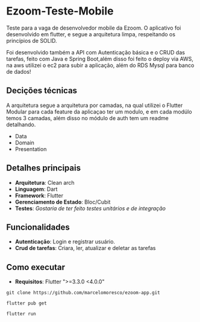 # Ezoom-Teste-Mobile

Teste para a vaga de desenvolvedor mobile da Ezoom. O aplicativo foi desenvolvido em flutter, e
segue a arquitetura limpa, respeitando os princípios de SOLID.

Foi desenvolvido também a API com Autenticação básica e o CRUD das tarefas, feito com Java e Spring Boot,além disso foi feito o deploy via AWS, na aws utilizei o ec2 para subir a aplicação, além do RDS Mysql para banco de dados!

## Decições técnicas

A arquitetura segue a arquitetura por camadas, na qual utilizei o Flutter Modular para cada feature da aplicaçao ter um modulo, e em cada modúlo temos 3 camadas, além disso no módulo de auth tem um readme detalhando.

- Data
- Domain
- Presentation

## Detalhes principais

- **Arquitetura**: Clean arch
- **Linguagem**: Dart
- **Framework**: Flutter
- **Gerenciamento de Estado**: Bloc/Cubit
- **Testes**: _Gostaria de ter feito testes unitários e de integração_

## Funcionalidades

- **Autenticação**: Login e registrar usuário.
- **Crud de tarefas**: Criara, ler, atualizar e deletar as tarefas

## Como executar

- **Requisitos**: Flutter ">=3.3.0 <4.0.0"

```
git clone https://github.com/marcelomoresco/ezoom-app.git
```

```
flutter pub get
```

```
flutter run
```
